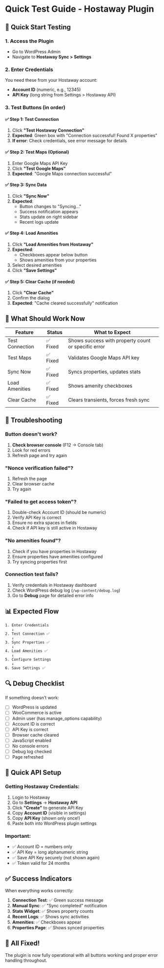 # Quick Test Guide - Hostaway Plugin

## 🚀 Quick Start Testing

### 1. Access the Plugin
- Go to WordPress Admin
- Navigate to **Hostaway Sync > Settings**

### 2. Enter Credentials
You need these from your Hostaway account:
- **Account ID** (numeric, e.g., 12345)
- **API Key** (long string from Settings > Hostaway API)

### 3. Test Buttons (in order)

#### ✅ Step 1: Test Connection
1. Click **"Test Hostaway Connection"**
2. **Expected**: Green box with "Connection successful! Found X properties"
3. **If error**: Check credentials, see error message for details

#### ✅ Step 2: Test Maps (Optional)
1. Enter Google Maps API Key
2. Click **"Test Google Maps"**
3. **Expected**: "Google Maps connection successful"

#### ✅ Step 3: Sync Data
1. Click **"Sync Now"**
2. **Expected**: 
   - Button changes to "Syncing..."
   - Success notification appears
   - Stats update on right sidebar
   - Recent logs update

#### ✅ Step 4: Load Amenities
1. Click **"Load Amenities from Hostaway"**
2. **Expected**: 
   - Checkboxes appear below button
   - Shows amenities from your properties
3. Select desired amenities
4. Click **"Save Settings"**

#### ✅ Step 5: Clear Cache (if needed)
1. Click **"Clear Cache"**
2. Confirm the dialog
3. **Expected**: "Cache cleared successfully" notification

## 🎯 What Should Work Now

| Feature | Status | What to Expect |
|---------|--------|----------------|
| Test Connection | ✅ Fixed | Shows success with property count or specific error |
| Test Maps | ✅ Fixed | Validates Google Maps API key |
| Sync Now | ✅ Fixed | Syncs properties, updates stats |
| Load Amenities | ✅ Fixed | Shows amenity checkboxes |
| Clear Cache | ✅ Fixed | Clears transients, forces fresh sync |

## 🐛 Troubleshooting

### Button doesn't work?
1. **Check browser console** (F12 → Console tab)
2. Look for red errors
3. Refresh page and try again

### "Nonce verification failed"?
1. Refresh the page
2. Clear browser cache
3. Try again

### "Failed to get access token"?
1. Double-check Account ID (should be numeric)
2. Verify API Key is correct
3. Ensure no extra spaces in fields
4. Check if API key is still active in Hostaway

### "No amenities found"?
1. Check if you have properties in Hostaway
2. Ensure properties have amenities configured
3. Try syncing properties first

### Connection test fails?
1. Verify credentials in Hostaway dashboard
2. Check WordPress debug log (`/wp-content/debug.log`)
3. Go to **Debug** page for detailed error info

## 📊 Expected Flow

```
1. Enter Credentials
   ↓
2. Test Connection ✅
   ↓
3. Sync Properties ✅
   ↓
4. Load Amenities ✅
   ↓
5. Configure Settings
   ↓
6. Save Settings ✅
```

## 🔍 Debug Checklist

If something doesn't work:

- [ ] WordPress is updated
- [ ] WooCommerce is active
- [ ] Admin user (has manage_options capability)
- [ ] Account ID is correct
- [ ] API Key is correct
- [ ] Browser cache cleared
- [ ] JavaScript enabled
- [ ] No console errors
- [ ] Debug log checked
- [ ] Page refreshed

## 📝 Quick API Setup

### Getting Hostaway Credentials:
1. Login to Hostaway
2. Go to **Settings** → **Hostaway API**
3. Click **"Create"** to generate API Key
4. Copy **Account ID** (visible in settings)
5. Copy **API Key** (shown only once!)
6. Paste both into WordPress plugin settings

### Important:
- ✅ Account ID = numbers only
- ✅ API Key = long alphanumeric string
- ✅ Save API Key securely (not shown again)
- ✅ Token valid for 24 months

## ✅ Success Indicators

When everything works correctly:

1. **Connection Test**: ✅ Green success message
2. **Manual Sync**: ✅ "Sync completed" notification
3. **Stats Widget**: ✅ Shows property counts
4. **Recent Logs**: ✅ Shows sync activities
5. **Amenities**: ✅ Checkboxes appear
6. **Properties Page**: ✅ Shows synced properties

## 🎉 All Fixed!

The plugin is now fully operational with all buttons working and proper error handling throughout.
